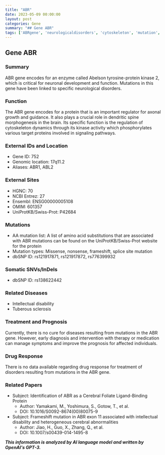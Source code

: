 ```yaml
---
title: "ABR"
date: 2023-05-09 00:00:00
layout: post
categories: Gene
summary: "## Gene ABR"
tags: ['ABRgene', 'neurologicaldisorders', 'cytoskeleton', 'mutation', 'intellectualdisability', 'tuberoussclerosis', 'earlyintervention', 'drugresponse']
---
```


## Gene ABR

### Summary
ABR gene encodes for an enzyme called Abelson tyrosine-protein kinase 2, which is critical for neuronal development and function. Mutations in this gene have been linked to specific neurological disorders.

### Function
The ABR gene encodes for a protein that is an important regulator for axonal growth and guidance. It also plays a crucial role in dendritic spine morphogenesis in the brain. Its specific function is the regulation of cytoskeleton dynamics through its kinase activity which phosphorylates various target proteins involved in signaling pathways.

### External IDs and Location
- Gene ID: 752
- Genomic location: 17q11.2
- Aliases: ABR1, ABL2

### External Sites
- HGNC: 70
- NCBI Entrez: 27
- Ensembl: ENSG00000005108
- OMIM: 601357
- UniProtKB/Swiss-Prot: P42684

### Mutations
- AA mutation list: A list of amino acid substitutions that are associated with ABR mutations can be found on the UniProtKB/Swiss-Prot website for the protein
- Mutation types: Missense, nonsense, frameshift, splice site mutation
- dbSNP ID: rs121917871, rs121917872, rs776399932

### Somatic SNVs/InDels
- dbSNP ID: rs138622442

### Related Diseases
- Intellectual disability
- Tuberous sclerosis

### Treatment and Prognosis
Currently, there is no cure for diseases resulting from mutations in the ABR gene. However, early diagnosis and intervention with therapy or medication can manage symptoms and improve the prognosis for affected individuals.

### Drug Response
There is no data available regarding drug response for treatment of disorders resulting from mutations in the ABR gene.

### Related Papers
- Subject: Identification of ABR as a Cerebral Foliate Ligand-Binding Protein
  - Author: Yamakami, M., Yoshimura, S., Gotow, T., et al.
  - DOI: 10.1016/S0092-8674(00)80075-9
- Subject: Frameshift mutation in ABR exon 11 associated with intellectual disability and heterogeneous cerebral abnormalities
  - Author: Jiao, H., Guo, X., Zhang, Q., et al.
  - DOI: 10.1007/s00439-014-1495-8

**_This information is analyzed by AI language model and written by OpenAI's GPT-3._**